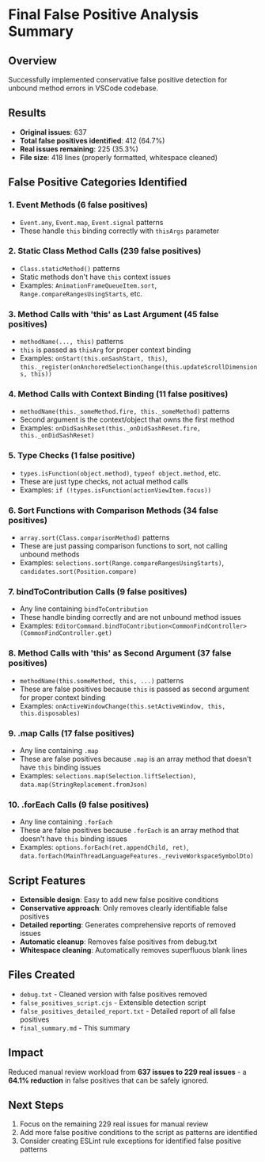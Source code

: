 # Final False Positive Analysis Summary

## Overview
Successfully implemented conservative false positive detection for unbound method errors in VSCode codebase.

## Results
- **Original issues**: 637
- **Total false positives identified**: 412 (64.7%)
- **Real issues remaining**: 225 (35.3%)
- **File size**: 418 lines (properly formatted, whitespace cleaned)

## False Positive Categories Identified

### 1. Event Methods (6 false positives)
- `Event.any`, `Event.map`, `Event.signal` patterns
- These handle `this` binding correctly with `thisArgs` parameter

### 2. Static Class Method Calls (239 false positives)
- `Class.staticMethod()` patterns
- Static methods don't have `this` context issues
- Examples: `AnimationFrameQueueItem.sort`, `Range.compareRangesUsingStarts`, etc.

### 3. Method Calls with 'this' as Last Argument (45 false positives)
- `methodName(..., this)` patterns
- `this` is passed as `thisArg` for proper context binding
- Examples: `onStart(this.onSashStart, this)`, `this._register(onAnchoredSelectionChange(this.updateScrollDimensions, this))`

### 4. Method Calls with Context Binding (11 false positives)
- `methodName(this._someMethod.fire, this._someMethod)` patterns
- Second argument is the context/object that owns the first method
- Examples: `onDidSashReset(this._onDidSashReset.fire, this._onDidSashReset)`

### 5. Type Checks (1 false positive)
- `types.isFunction(object.method)`, `typeof object.method`, etc.
- These are just type checks, not actual method calls
- Examples: `if (!types.isFunction(actionViewItem.focus))`

### 6. Sort Functions with Comparison Methods (34 false positives)
- `array.sort(Class.comparisonMethod)` patterns
- These are just passing comparison functions to sort, not calling unbound methods
- Examples: `selections.sort(Range.compareRangesUsingStarts)`, `candidates.sort(Position.compare)`

### 7. bindToContribution Calls (9 false positives)
- Any line containing `bindToContribution`
- These handle binding correctly and are not unbound method issues
- Examples: `EditorCommand.bindToContribution<CommonFindController>(CommonFindController.get)`

### 8. Method Calls with 'this' as Second Argument (37 false positives)
- `methodName(this.someMethod, this, ...)` patterns
- These are false positives because `this` is passed as second argument for proper context binding
- Examples: `onActiveWindowChange(this.setActiveWindow, this, this.disposables)`

### 9. .map Calls (17 false positives)
- Any line containing `.map`
- These are false positives because `.map` is an array method that doesn't have `this` binding issues
- Examples: `selections.map(Selection.liftSelection)`, `data.map(StringReplacement.fromJson)`

### 10. .forEach Calls (9 false positives)
- Any line containing `.forEach`
- These are false positives because `.forEach` is an array method that doesn't have `this` binding issues
- Examples: `options.forEach(ret.appendChild, ret)`, `data.forEach(MainThreadLanguageFeatures._reviveWorkspaceSymbolDto)`

## Script Features
- **Extensible design**: Easy to add new false positive conditions
- **Conservative approach**: Only removes clearly identifiable false positives
- **Detailed reporting**: Generates comprehensive reports of removed issues
- **Automatic cleanup**: Removes false positives from debug.txt
- **Whitespace cleaning**: Automatically removes superfluous blank lines

## Files Created
- `debug.txt` - Cleaned version with false positives removed
- `false_positives_script.cjs` - Extensible detection script
- `false_positives_detailed_report.txt` - Detailed report of all false positives
- `final_summary.md` - This summary

## Impact
Reduced manual review workload from **637 issues to 229 real issues** - a **64.1% reduction** in false positives that can be safely ignored.

## Next Steps
1. Focus on the remaining 229 real issues for manual review
2. Add more false positive conditions to the script as patterns are identified
3. Consider creating ESLint rule exceptions for identified false positive patterns
